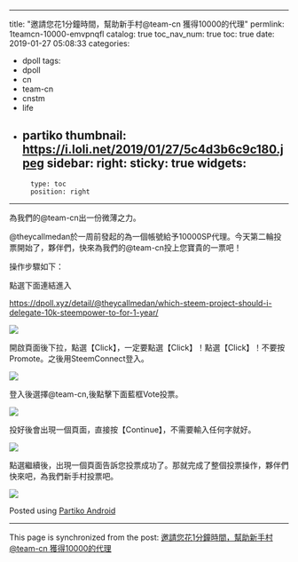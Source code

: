 
---
title: "邀請您花1分鐘時間，幫助新手村@team-cn 獲得10000的代理"
permlink: 1teamcn-10000-emvpnqfl
catalog: true
toc_nav_num: true
toc: true
date: 2019-01-27 05:08:33
categories:
- dpoll
tags:
- dpoll
- cn
- team-cn
- cnstm
- life
- partiko
thumbnail: https://i.loli.net/2019/01/27/5c4d3b6c9c180.jpeg
sidebar:
    right:
        sticky: true
widgets:
    -
        type: toc
        position: right
---


為我們的@team-cn出一份微薄之力。

@theycallmedan於一周前發起的為一個帳號給予10000SP代理。今天第二輪投票開始了，夥伴們，快來為我們的@team-cn投上您寶貴的一票吧！

操作步驟如下：

點選下面連結進入

https://dpoll.xyz/detail/@theycallmedan/which-steem-project-should-i-delegate-10k-steempower-to-for-1-year/


![](https://i.loli.net/2019/01/27/5c4d3b6c9c180.jpeg)


開啟頁面後下拉，點選【Click】，一定要點選【Click】！點選【Click】！不要按Promote。之後用SteemConnect登入。


![](https://i.loli.net/2019/01/27/5c4d39d917103.jpeg)


登入後選擇@team-cn,後點擊下面藍框Vote投票。


![](https://i.loli.net/2019/01/27/5c4d3a29de3b0.jpeg)


投好後會出現一個頁面，直接按【Continue】，不需要輸入任何字就好。


![](https://i.loli.net/2019/01/27/5c4d3a492f64b.jpeg)


點選繼續後，出現一個頁面告訴您投票成功了。那就完成了整個投票操作，夥伴們快來吧，為我們新手村投票吧。


![](https://i.loli.net/2019/01/27/5c4d3a6815fb3.jpeg)

Posted using [Partiko Android](https://steemit.com/@partiko-android)

- - -

This page is synchronized from the post: [邀請您花1分鐘時間，幫助新手村@team-cn 獲得10000的代理](https://steemit.com/@sunai/1teamcn-10000-emvpnqfl)

